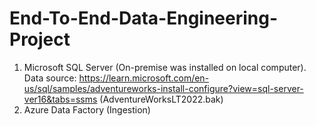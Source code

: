 # End-To-End-Data-Engineering-Project
1. Microsoft SQL Server (On-premise was installed on local computer).
   Data source: https://learn.microsoft.com/en-us/sql/samples/adventureworks-install-configure?view=sql-server-ver16&tabs=ssms (AdventureWorksLT2022.bak)
3. Azure Data Factory (Ingestion)
